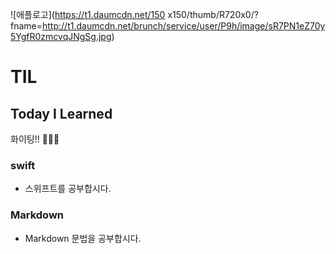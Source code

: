  ![애플로고](https://t1.daumcdn.net/150 x150/thumb/R720x0/?fname=http://t1.daumcdn.net/brunch/service/user/P9h/image/sR7PN1eZ70y5YgfR0zmcvqJNgSg.jpg)

# TIL
## Today I Learned 
 
화이팅!! 💪🏻🐹


### swift
 
 - 스위프트를 공부합시다.
 
 ### Markdown
 
 - Markdown 문법을 공부합시다.

